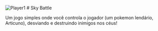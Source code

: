 ![Player1](assets/Player1.png) # Sky Battle



Um jogo simples onde você controla o jogador (um pokemon lendário, Articuno), desviando e destruindo inimigos nos céus!

